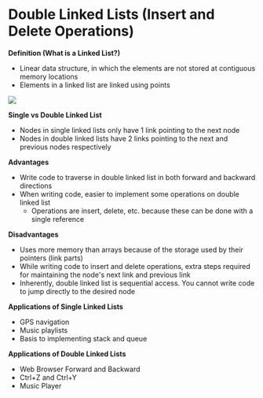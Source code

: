 # Double Linked Lists (Insert and Delete Operations)

**Definition (What is a Linked List?)**
- Linear data structure, in which the elements are not stored at contiguous memory locations
- Elements in a linked list are linked using points

![](https://i.imgur.com/05R98V5.png)

**Single vs Double Linked List**
- Nodes in single linked lists only have 1 link pointing to the next node
- Nodes in double linked lists have 2 links pointing to the next and previous nodes respectively

**Advantages**
- Write code to traverse in double linked list in both forward and backward directions
- When writing code, easier to implement some operations on double linked list
	- Operations are insert, delete, etc. because these can be done with a single reference

**Disadvantages**
- Uses more memory than arrays because of the storage used by their pointers (link parts)
- While writing code to insert and delete operations, extra steps required for maintaining the node's next link and previous link
- Inherently, double linked list is sequential access. You cannot write code to jump directly to the desired node

**Applications of Single Linked Lists**
- GPS navigation
- Music playlists
- Basis to implementing stack and queue

**Applications of Double Linked Lists**
- Web Browser Forward and Backward
- Ctrl+Z and Ctrl+Y
- Music Player

